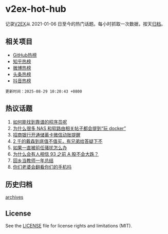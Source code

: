 # v2ex-hot-hub

 记录[V2EX](https://www.v2ex.com/)从 2021-01-06 日至今的热门话题。每小时抓取一次数据，按天[归档](archives)。
 
 ## 相关项目

- [GitHub热榜](https://github.com/lonnyzhang423/github-hot-hub)
- [知乎热榜](https://github.com/lonnyzhang423/zhihu-hot-hub)
- [微博热榜](https://github.com/lonnyzhang423/weibo-hot-hub)
- [头条热榜](https://github.com/lonnyzhang423/toutiao-hot-hub)
- [抖音热榜](https://github.com/lonnyzhang423/douyin-hot-hub)


 `更新时间：2025-08-29 10:20:43 +0800`

## 热议话题

1. [如何能找到靠谱的程序员呢](https://www.v2ex.com/t/1155512)
1. [为什么很多 NAS 和软路由相关帖子都会提到“玩 docker”](https://www.v2ex.com/t/1155536)
1. [招商银行开通储蓄卡微信动账提醒](https://www.v2ex.com/t/1155499)
1. [2 千的戴森到底值不值买，有兄弟给答疑下不](https://www.v2ex.com/t/1155597)
1. [如果一直被前任骚扰怎么办](https://www.v2ex.com/t/1155478)
1. [为什么会有人相信 93 之前 A 股不会大跌？](https://www.v2ex.com/t/1155507)
1. [回乡当教师一年总结](https://www.v2ex.com/t/1155459)
1. [你们老婆会翻看你们的手机吗](https://www.v2ex.com/t/1155515)

## 历史归档

[archives](archives)

## License

See the [LICENSE](LICENSE) file for license rights and limitations (MIT).
